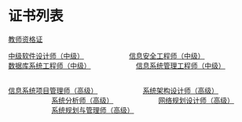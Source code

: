 # 证书列表

<p>
<a href="#" onclick="refreshExaminationContent('teacher')">教师资格证</a> &emsp;&emsp;&emsp;&emsp;&emsp;&emsp;
</p>
<p>
<a href="#" onclick="refreshExaminationContent('softdesign')">中级软件设计师（中级）</a> &emsp;&emsp;&emsp;&emsp;&emsp;&emsp;
<a href="#" onclick="refreshExaminationContent('softdesign')">信息安全工程师（中级）</a> &emsp;&emsp;&emsp;&emsp;&emsp;&emsp;
<a href="#" onclick="refreshExaminationContent('softdesign')">数据库系统工程师（中级）</a> &emsp;&emsp;&emsp;&emsp;&emsp;&emsp;
<a href="#" onclick="refreshExaminationContent('softdesign')">信息系统管理工程师（中级）</a> &emsp;&emsp;&emsp;&emsp;&emsp;&emsp;
</p>
<p>
<a href="#" onclick="refreshExaminationContent('softdesign')">信息系统项目管理师（高级）</a> &emsp;&emsp;&emsp;&emsp;&emsp;&emsp;
<a href="#" onclick="refreshExaminationContent('softdesign')">系统架构设计师（高级）</a> &emsp;&emsp;&emsp;&emsp;&emsp;&emsp;
<a href="#" onclick="refreshExaminationContent('softdesign')">系统分析师（高级）</a> &emsp;&emsp;&emsp;&emsp;&emsp;&emsp;
<a href="#" onclick="refreshExaminationContent('softdesign')">网络规划设计师（高级）</a> &emsp;&emsp;&emsp;&emsp;&emsp;&emsp;
<a href="#" onclick="refreshExaminationContent('softdesign')">系统规划与管理师（高级）</a> &emsp;&emsp;&emsp;&emsp;&emsp;&emsp;
</p>
